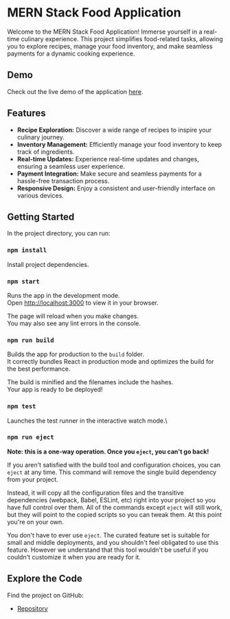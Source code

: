 # MERN Stack Food Application

Welcome to the MERN Stack Food Application! Immerse yourself in a real-time culinary experience. This project simplifies food-related tasks, allowing you to explore recipes, manage your food inventory, and make seamless payments for a dynamic cooking experience.

## Demo

Check out the live demo of the application [here](https://food-application-v0vy.onrender.com).

## Features

- **Recipe Exploration:** Discover a wide range of recipes to inspire your culinary journey.
- **Inventory Management:** Efficiently manage your food inventory to keep track of ingredients.
- **Real-time Updates:** Experience real-time updates and changes, ensuring a seamless user experience.
- **Payment Integration:** Make secure and seamless payments for a hassle-free transaction process.
- **Responsive Design:** Enjoy a consistent and user-friendly interface on various devices.

## Getting Started

In the project directory, you can run:

### `npm install`

Install project dependencies.

### `npm start`

Runs the app in the development mode.\
Open [http://localhost:3000](http://localhost:3000) to view it in your browser.

The page will reload when you make changes.\
You may also see any lint errors in the console.

### `npm run build`

Builds the app for production to the `build` folder.\
It correctly bundles React in production mode and optimizes the build for the best performance.

The build is minified and the filenames include the hashes.\
Your app is ready to be deployed!

### `npm test`

Launches the test runner in the interactive watch mode.\

### `npm run eject`

**Note: this is a one-way operation. Once you `eject`, you can't go back!**

If you aren't satisfied with the build tool and configuration choices, you can `eject` at any time. This command will remove the single build dependency from your project.

Instead, it will copy all the configuration files and the transitive dependencies (webpack, Babel, ESLint, etc) right into your project so you have full control over them. All of the commands except `eject` will still work, but they will point to the copied scripts so you can tweak them. At this point you're on your own.

You don't have to ever use `eject`. The curated feature set is suitable for small and middle deployments, and you shouldn't feel obligated to use this feature. However we understand that this tool wouldn't be useful if you couldn't customize it when you are ready for it.

## Explore the Code

Find the project on GitHub:
- [Repository](https://github.com/Anisha1903/Food-Application)
